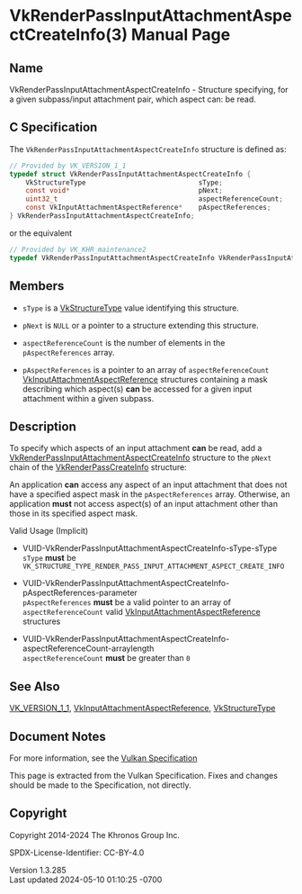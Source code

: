 # VkRenderPassInputAttachmentAspectCreateInfo(3) Manual Page

## Name

VkRenderPassInputAttachmentAspectCreateInfo - Structure specifying, for
a given subpass/input attachment pair, which aspect can: be read.



## <a href="#_c_specification" class="anchor"></a>C Specification

The `VkRenderPassInputAttachmentAspectCreateInfo` structure is defined
as:

``` c
// Provided by VK_VERSION_1_1
typedef struct VkRenderPassInputAttachmentAspectCreateInfo {
    VkStructureType                            sType;
    const void*                                pNext;
    uint32_t                                   aspectReferenceCount;
    const VkInputAttachmentAspectReference*    pAspectReferences;
} VkRenderPassInputAttachmentAspectCreateInfo;
```

or the equivalent

``` c
// Provided by VK_KHR_maintenance2
typedef VkRenderPassInputAttachmentAspectCreateInfo VkRenderPassInputAttachmentAspectCreateInfoKHR;
```

## <a href="#_members" class="anchor"></a>Members

- `sType` is a [VkStructureType](https://registry.khronos.org/vulkan/specs/1.3-extensions/man/html/VkStructureType.html) value identifying
  this structure.

- `pNext` is `NULL` or a pointer to a structure extending this
  structure.

- `aspectReferenceCount` is the number of elements in the
  `pAspectReferences` array.

- `pAspectReferences` is a pointer to an array of `aspectReferenceCount`
  [VkInputAttachmentAspectReference](https://registry.khronos.org/vulkan/specs/1.3-extensions/man/html/VkInputAttachmentAspectReference.html)
  structures containing a mask describing which aspect(s) **can** be
  accessed for a given input attachment within a given subpass.

## <a href="#_description" class="anchor"></a>Description

To specify which aspects of an input attachment **can** be read, add a
[VkRenderPassInputAttachmentAspectCreateInfo](https://registry.khronos.org/vulkan/specs/1.3-extensions/man/html/VkRenderPassInputAttachmentAspectCreateInfo.html)
structure to the `pNext` chain of the
[VkRenderPassCreateInfo](https://registry.khronos.org/vulkan/specs/1.3-extensions/man/html/VkRenderPassCreateInfo.html) structure:

An application **can** access any aspect of an input attachment that
does not have a specified aspect mask in the `pAspectReferences` array.
Otherwise, an application **must** not access aspect(s) of an input
attachment other than those in its specified aspect mask.

Valid Usage (Implicit)

- <a href="#VUID-VkRenderPassInputAttachmentAspectCreateInfo-sType-sType"
  id="VUID-VkRenderPassInputAttachmentAspectCreateInfo-sType-sType"></a>
  VUID-VkRenderPassInputAttachmentAspectCreateInfo-sType-sType  
  `sType` **must** be
  `VK_STRUCTURE_TYPE_RENDER_PASS_INPUT_ATTACHMENT_ASPECT_CREATE_INFO`

- <a
  href="#VUID-VkRenderPassInputAttachmentAspectCreateInfo-pAspectReferences-parameter"
  id="VUID-VkRenderPassInputAttachmentAspectCreateInfo-pAspectReferences-parameter"></a>
  VUID-VkRenderPassInputAttachmentAspectCreateInfo-pAspectReferences-parameter  
  `pAspectReferences` **must** be a valid pointer to an array of
  `aspectReferenceCount` valid
  [VkInputAttachmentAspectReference](https://registry.khronos.org/vulkan/specs/1.3-extensions/man/html/VkInputAttachmentAspectReference.html)
  structures

- <a
  href="#VUID-VkRenderPassInputAttachmentAspectCreateInfo-aspectReferenceCount-arraylength"
  id="VUID-VkRenderPassInputAttachmentAspectCreateInfo-aspectReferenceCount-arraylength"></a>
  VUID-VkRenderPassInputAttachmentAspectCreateInfo-aspectReferenceCount-arraylength  
  `aspectReferenceCount` **must** be greater than `0`

## <a href="#_see_also" class="anchor"></a>See Also

[VK_VERSION_1_1](https://registry.khronos.org/vulkan/specs/1.3-extensions/man/html/VK_VERSION_1_1.html),
[VkInputAttachmentAspectReference](https://registry.khronos.org/vulkan/specs/1.3-extensions/man/html/VkInputAttachmentAspectReference.html),
[VkStructureType](https://registry.khronos.org/vulkan/specs/1.3-extensions/man/html/VkStructureType.html)

## <a href="#_document_notes" class="anchor"></a>Document Notes

For more information, see the <a
href="https://registry.khronos.org/vulkan/specs/1.3-extensions/html/vkspec.html#VkRenderPassInputAttachmentAspectCreateInfo"
target="_blank" rel="noopener">Vulkan Specification</a>

This page is extracted from the Vulkan Specification. Fixes and changes
should be made to the Specification, not directly.

## <a href="#_copyright" class="anchor"></a>Copyright

Copyright 2014-2024 The Khronos Group Inc.

SPDX-License-Identifier: CC-BY-4.0

Version 1.3.285  
Last updated 2024-05-10 01:10:25 -0700
